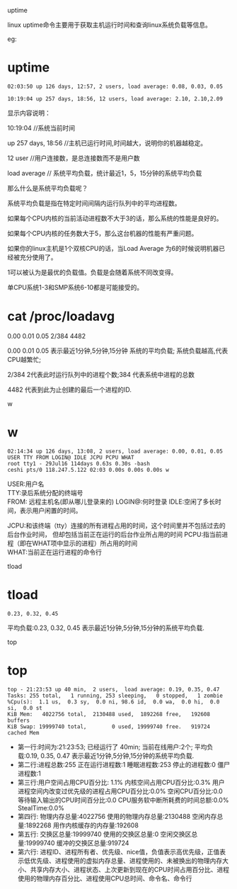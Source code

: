 uptime

linux uptime命令主要用于获取主机运行时间和查询linux系统负载等信息。

eg:

# uptime

```
02:03:50 up 126 days, 12:57, 2 users, load average: 0.08, 0.03, 0.05

10:19:04 up 257 days, 18:56, 12 users, load average: 2.10, 2.10,2.09
```

显示内容说明：

10:19:04 //系统当前时间 

up 257 days, 18:56 //主机已运行时间,时间越大，说明你的机器越稳定。 

12 user //用户连接数，是总连接数而不是用户数 

load average // 系统平均负载，统计最近1，5，15分钟的系统平均负载

 

那么什么是系统平均负载呢？

系统平均负载是指在特定时间间隔内运行队列中的平均进程数。 

如果每个CPU内核的当前活动进程数不大于3的话，那么系统的性能是良好的。

如果每个CPU内核的任务数大于5，那么这台机器的性能有严重问题。 

如果你的linux主机是1个双核CPU的话，当Load Average 为6的时候说明机器已经被充分使用了。

1可以被认为是最优的负载值。负载是会随着系统不同改变得。

单CPU系统1-3和SMP系统6-10都是可能接受的。

 


# cat /proc/loadavg

0.00 0.01 0.05 2/384 4482

0.00 0.01 0.05 表示最近1分钟,5分钟,15分钟 系统的平均负载; 系统负载越高,代表CPU越繁忙;

2/384 2代表此时运行队列中的进程个数;384 代表系统中进程的总数

4482 代表到此为止创建的最后一个进程的ID.

 

w

 # w

```
02:14:34 up 126 days, 13:08, 2 users, load average: 0.00, 0.01, 0.05
USER TTY FROM LOGIN@ IDLE JCPU PCPU WHAT
root tty1 - 29Jul16 114days 0.63s 0.30s -bash
ceshi pts/0 118.247.5.122 02:03 0.00s 0.00s 0.00s w
```

USER:用户名  
TTY:录后系统分配的终端号           
FROM: 远程主机名(即从哪儿登录来的)
LOGIN@:何时登录
IDLE:空闲了多长时间，表示用户闲置的时间。

JCPU:和该终端（tty）连接的所有进程占用的时间，这个时间里并不包括过去的后台作业时间，
但却包括当前正在运行的后台作业所占用的时间
PCPU:指当前进程（即在WHAT项中显示的进程）所占用的时间   
WHAT:当前正在运行进程的命令行

 

tload
# tload

```
0.23, 0.32, 0.45   
```

平均负载:0.23, 0.32, 0.45 表示最近1分钟,5分钟,15分钟的系统平均负载.

 

top

# top

```
top - 21:23:53 up 40 min,  2 users,  load average: 0.19, 0.35, 0.47
Tasks: 255 total,   1 running, 253 sleeping,   0 stopped,   1 zombie
%Cpu(s):  1.1 us,  0.3 sy,  0.0 ni, 98.6 id,  0.0 wa,  0.0 hi,  0.0 si,  0.0 st
KiB Mem:   4022756 total,  2130488 used,  1892268 free,   192608 buffers
KiB Swap: 19999740 total,        0 used, 19999740 free.   919724 cached Mem
```


* 第一行:时间为:21:23:53; 已经运行了 40min; 当前在线用户:2个;  平均负载:0.19, 0.35, 0.47 表示最近1分钟,5分钟,15分钟的系统平均负载.
* 第二行:进程总数:255 正在运行进程数:1  睡眠进程数:253 停止的进程数:0  僵尸进程数:1
* 第三行:用户空间占用CPU百分比: 1.1%  内核空间占用CPU百分比:0.3%  用户进程空间内改变过优先级的进程占用CPU百分比:0.0%   空闲CPU百分比:0.0  等待输入输出的CPU时间百分比:0.0  CPU服务软中断所耗费的时间总额:0.0% StealTime:0.0%
* 第四行: 物理内存总量:4022756  使用的物理内存总量:2130488  空闲内存总量:1892268   用作内核缓存的内存量:192608
* 第五行: 交换区总量:19999740   使用的交换区总量:0          空闲交换区总量:19999740 缓冲的交换区总量:919724    
* 第六行: 进程ID、进程所有者、优先级、nice值，负值表示高优先级，正值表示低优先级、进程使用的虚拟内存总量、进程使用的、未被换出的物理内存大小、共享内存大小、进程状态、上次更新到现在的CPU时间占用百分比、进程使用的物理内存百分比、进程使用CPU总时间、命令名、命令行